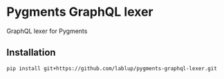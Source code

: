 # Pygments GraphQL lexer

GraphQL lexer for Pygments

## Installation

    pip install git+https://github.com/lablup/pygments-graphql-lexer.git

